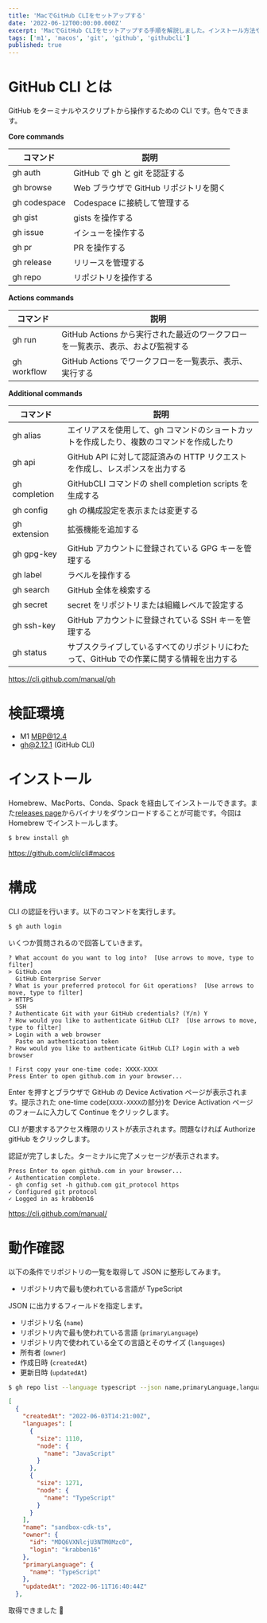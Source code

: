 ```yaml
---
title: 'MacでGitHub CLIをセットアップする'
date: '2022-06-12T00:00:00.000Z'
excerpt: 'MacでGitHub CLIをセットアップする手順を解説しました。インストール方法や認証手順、リポジトリ情報の取得方法を記載しました。'
tags: ['m1', 'macos', 'git', 'github', 'githubcli']
published: true
---
```


# GitHub CLI とは

GitHub をターミナルやスクリプトから操作するための CLI です。色々できます。

**Core commands**

| コマンド     | 説明                                   |
| ------------ | -------------------------------------- |
| gh auth      | GitHub で gh と git を認証する         |
| gh browse    | Web ブラウザで GitHub リポジトリを開く |
| gh codespace | Codespace に接続して管理する           |
| gh gist      | gists を操作する                       |
| gh issue     | イシューを操作する                     |
| gh pr        | PR を操作する                          |
| gh release   | リリースを管理する                     |
| gh repo      | リポジトリを操作する                   |

**Actions commands**

| コマンド    | 説明                                                                            |
| ----------- | ------------------------------------------------------------------------------- |
| gh run      | GitHub Actions から実行された最近のワークフローを一覧表示、表示、および監視する |
| gh workflow | GitHub Actions でワークフローを一覧表示、表示、実行する                         |

**Additional commands**

| コマンド      | 説明                                                                                      |
| ------------- | ----------------------------------------------------------------------------------------- |
| gh alias      | エイリアスを使用して、gh コマンドのショートカットを作成したり、複数のコマンドを作成したり |
| gh api        | GitHub API に対して認証済みの HTTP リクエストを作成し、レスポンスを出力する               |
| gh completion | GitHubCLI コマンドの shell completion scripts を生成する                                  |
| gh config     | gh の構成設定を表示または変更する                                                         |
| gh extension  | 拡張機能を追加する                                                                        |
| gh gpg-key    | GitHub アカウントに登録されている GPG キーを管理する                                      |
| gh label      | ラベルを操作する                                                                          |
| gh search     | GitHub 全体を検索する                                                                     |
| gh secret     | secret をリポジトリまたは組織レベルで設定する                                             |
| gh ssh-key    | GitHub アカウントに登録されている SSH キーを管理する                                      |
| gh status     | サブスクライブしているすべてのリポジトリにわたって、GitHub での作業に関する情報を出力する |

https://cli.github.com/manual/gh

# 検証環境

- M1 MBP@12.4
- gh@2.12.1 (GitHub CLI)

# インストール

Homebrew、MacPorts、Conda、Spack を経由してインストールできます。また[releases page](https://github.com/cli/cli/releases/latest)からバイナリをダウンロードすることが可能です。今回は Homebrew でインストールします。

```sh
$ brew install gh
```

https://github.com/cli/cli#macos

# 構成

CLI の認証を行います。以下のコマンドを実行します。

```sh
$ gh auth login
```

いくつか質問されるので回答していきます。

```
? What account do you want to log into?  [Use arrows to move, type to filter]
> GitHub.com
  GitHub Enterprise Server
? What is your preferred protocol for Git operations?  [Use arrows to move, type to filter]
> HTTPS
  SSH
? Authenticate Git with your GitHub credentials? (Y/n) Y
? How would you like to authenticate GitHub CLI?  [Use arrows to move, type to filter]
> Login with a web browser
  Paste an authentication token
? How would you like to authenticate GitHub CLI? Login with a web browser

! First copy your one-time code: XXXX-XXXX
Press Enter to open github.com in your browser...
```

Enter を押すとブラウザで GitHub の Device Activation ページが表示されます。提示された one-time code(`XXXX-XXXX`の部分)を Device Activation ページのフォームに入力して Continue をクリックします。

<!-- ![](https://storage.googleapis.com/zenn-user-upload/b77364ba9fb4-20220612.png) -->

CLI が要求するアクセス権限のリストが表示されます。問題なければ Authorize gitHub をクリックします。

<!-- ![](https://storage.googleapis.com/zenn-user-upload/87a6ba2e8e90-20220612.png) -->

認証が完了しました。ターミナルに完了メッセージが表示されます。

<!-- ![](https://storage.googleapis.com/zenn-user-upload/c0244526781d-20220612.png) -->

```
Press Enter to open github.com in your browser...
✓ Authentication complete.
- gh config set -h github.com git_protocol https
✓ Configured git protocol
✓ Logged in as krabben16
```

https://cli.github.com/manual/

# 動作確認

以下の条件でリポジトリの一覧を取得して JSON に整形してみます。

- リポジトリ内で最も使われている言語が TypeScript

JSON に出力するフィールドを指定します。

- リポジトリ名 (`name`)
- リポジトリ内で最も使われている言語 (`primaryLanguage`)
- リポジトリ内で使われている全ての言語とそのサイズ (`languages`)
- 所有者 (`owner`)
- 作成日時 (`createdAt`)
- 更新日時 (`updatedAt`)

```sh
$ gh repo list --language typescript --json name,primaryLanguage,languages,owner,createdAt,updatedAt
```

```json
[
  {
    "createdAt": "2022-06-03T14:21:00Z",
    "languages": [
      {
        "size": 1110,
        "node": {
          "name": "JavaScript"
        }
      },
      {
        "size": 1271,
        "node": {
          "name": "TypeScript"
        }
      }
    ],
    "name": "sandbox-cdk-ts",
    "owner": {
      "id": "MDQ6VXNlcjU3NTM0Mzc0",
      "login": "krabben16"
    },
    "primaryLanguage": {
      "name": "TypeScript"
    },
    "updatedAt": "2022-06-11T16:40:44Z"
  },
```

取得できました 👏
